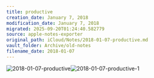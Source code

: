 ```yaml
---
title: productive
creation_date: January 7, 2018
modification_date: January 7, 2018
migrated: 2025-09-20T01:24:40.582779
source: apple-notes-exporter
original_path: iCloud/Notes/2018-01-07-productive.md
vault_folder: Archive/old-notes
filename_date: 2018-01-07
---
```



![2018-01-07-productive](images/2018-01-07-productive.png)![2018-01-07-productive-1](images/2018-01-07-productive-1.png)
